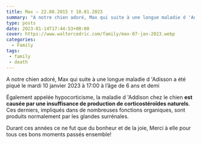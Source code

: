 ```yaml
---
title: Max – 22.08.2015 † 10.01.2023
summary: "A notre chien adoré, Max qui suite à une longue maladie d 'Adisson a été piqué le mardi 10 janvier 2023 à 17:00 à l’âge de 6 ans et demi"
type: posts
date: 2023-01-14T17:44:53+00:00
cover: https://www.waltercedric.com/family/max-07-jan-2023.webp
categories:
  - Family
tags:
 - family
 - death
---
```

A notre chien adoré, Max qui suite à une longue maladie d 'Adisson a été piqué le mardi 10 janvier 2023 à 17:00 à l’âge de 6 ans et demi

Également appelée hypocorticisme, la maladie d 'Addison chez le chien **est causée par une insuffisance de production de corticostéroïdes naturels**. Ces derniers, impliqués dans de nombreuses fonctions organiques, sont produits normalement par les glandes surrénales.

Durant ces années ce ne fut que du bonheur et de la joie, Merci à elle pour  tous ces bons moments passés ensemble!
